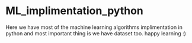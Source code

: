 # ML_implimentation_python
Here we have most of the machine learning algorithms implimentation in python and most important thing is we have dataset too.
happy learning :)
